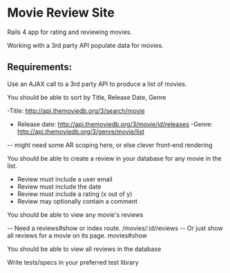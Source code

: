 # Movie Review Site
Rails 4 app for rating and reviewing movies.

Working with a 3rd party API populate data for movies.


## Requirements:
Use an AJAX call to a 3rd party API to produce a list of movies.

You should be able to sort by Title, Release Date, Genre

-Title: http://api.themoviedb.org/3/search/movie
- Release date: http://api.themoviedb.org/3/movie/id/releases
-Genre: http://api.themoviedb.org/3/genre/movie/list

<!-- -http://api.themoviedb.org/3/movie/id (movie id will be different than DB id, use to match with title for search) -->

-- might need some AR scoping here, or else clever front-end rendering

You should be able to create a review in your database for any movie in the list.

  - Review must include a user email
  - Review must include the date
  - Review must include a rating (x out of y)
  - Review may optionally contain a comment


You should be able to view any movie's reviews

-- Need a reviews#show or index route. /movies/:id/reviews
-- Or just show all reviews for a movie on its page. movies#show

You should be able to view all reviews in the database

Write tests/specs in your preferred test library
